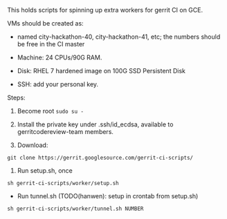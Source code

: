 This holds scripts for spinning up extra workers for gerrit CI on GCE.

VMs should be created as:

 * named city-hackathon-40, city-hackathon-41, etc; the numbers should
   be free in the CI master
 
 * Machine: 24 CPUs/90G RAM.
 
 * Disk: RHEL 7 hardened image on 100G SSD Persistent Disk

 * SSH: add your personal key.


Steps:

1. Become root `sudo su -`

1. Install the private key under .ssh/id_ecdsa, available to gerritcodereview-team members.

1. Download:

```
git clone https://gerrit.googlesource.com/gerrit-ci-scripts/
```

1. Run setup.sh, once

```
sh gerrit-ci-scripts/worker/setup.sh
```

* Run tunnel.sh (TODO(hanwen): setup in crontab from setup.sh)

```
sh gerrit-ci-scripts/worker/tunnel.sh NUMBER
```


